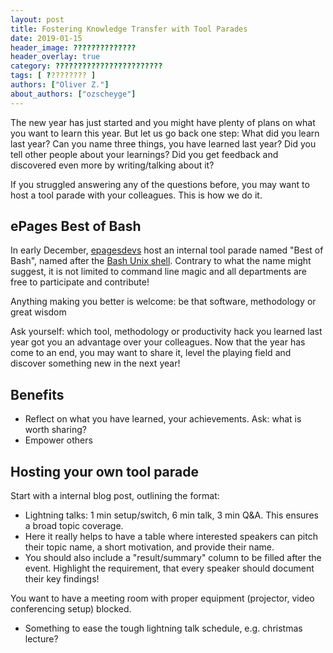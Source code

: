 ```yaml
---
layout: post
title: Fostering Knowledge Transfer with Tool Parades
date: 2019-01-15
header_image: ??????????????
header_overlay: true
category: ????????????????????????
tags: [ ????????? ]
authors: ["Oliver Z."]
about_authors: ["ozscheyge"]
---
```


The new year has just started and you might have plenty of plans on what you want to learn this year.
But let us go back one step: What did you learn last year?
Can you name three things, you have learned last year?
Did you tell other people about your learnings?
Did you get feedback and discovered even more by writing/talking about it?

If you struggled answering any of the questions before, you may want to host a tool parade with your colleagues.
This is how we do it.

## ePages Best of Bash

In early December, [epagesdevs](https://twitter.com/epagesdevs) host an internal tool parade named "Best of Bash", named after the [Bash Unix shell](https://en.wikipedia.org/wiki/Bash_(Unix_shell)).
Contrary to what the name might suggest, it is not limited to command line magic and all departments are free to participate and contribute!

Anything making you better is welcome: be that software, methodology or great wisdom

Ask yourself: which tool, methodology or productivity hack you learned last year got you an advantage over your colleagues.
Now that the year has come to an end, you may want to share it, level the playing field and discover something new in the next year!

## Benefits

* Reflect on what you have learned, your achievements. Ask: what is worth sharing?
* Empower others

## Hosting your own tool parade

Start with a internal blog post, outlining the format:

* Lightning talks: 1 min setup/switch, 6 min talk, 3 min Q&A. This ensures a broad topic coverage.
* Here it really helps to have a table where interested speakers can pitch their topic name, a short motivation, and provide their name.
* You should also include a "result/summary" column to be filled after the event. Highlight the requirement, that every speaker should document their key findings!

You want to have a meeting room with proper equipment (projector, video conferencing setup) blocked.

* Something to ease the tough lightning talk schedule, e.g. christmas lecture?
